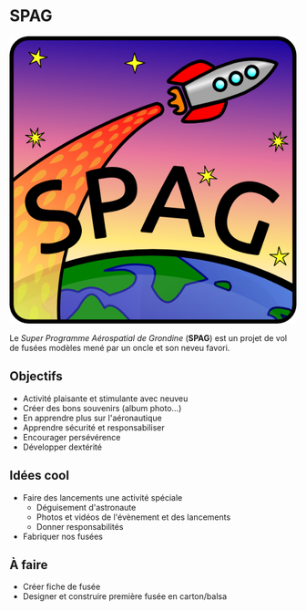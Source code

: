 # SPAG

![Super logo du SPAG!](https://github.com/enormandeau/SPAG/blob/master/logo_spag/logo_spag_v02.png)

Le *Super Programme Aérospatial de Grondine* (**SPAG**) est un projet de vol
de fusées modèles mené par un oncle et son neveu favori.

## Objectifs

- Activité plaisante et stimulante avec neuveu
- Créer des bons souvenirs (album photo...)
- En apprendre plus sur l'aéronautique
- Apprendre sécurité et responsabiliser
- Encourager persévérence
- Développer dextérité

## Idées cool

- Faire des lancements une activité spéciale
  - Déguisement d'astronaute
  - Photos et vidéos de l'évènement et des lancements
  - Donner responsabilités
- Fabriquer nos fusées

## À faire

- Créer fiche de fusée
- Designer et construire première fusée en carton/balsa


